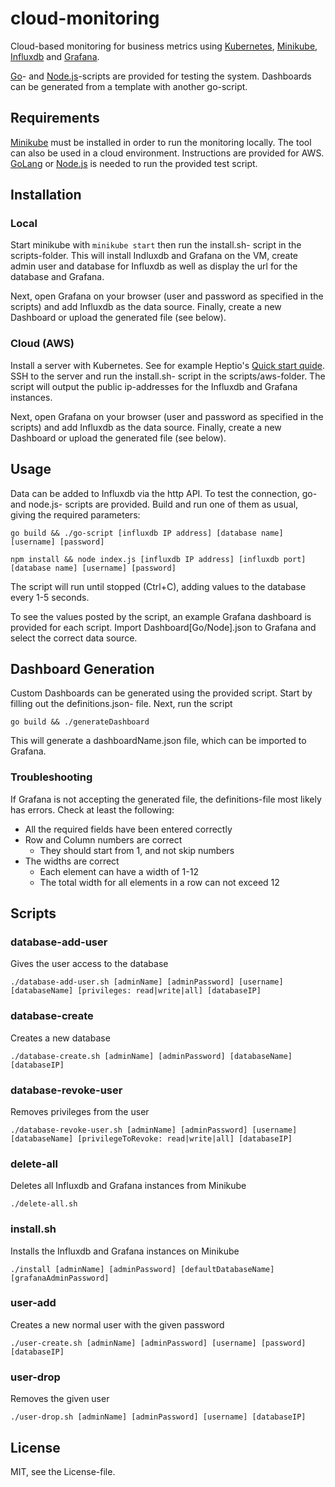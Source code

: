 cloud-monitoring
================

Cloud-based monitoring for business metrics using [Kubernetes](http://kubernetes.io/), [Minikube](https://github.com/kubernetes/minikube), [Influxdb](https://docs.influxdata.com/influxdb/v1.2/) and [Grafana](http://grafana.org/).

[Go](https://golang.org/)- and [Node.js](https://nodejs.org)-scripts are provided for testing the system. Dashboards can be generated from a template with another go-script.

Requirements
-----
[Minikube](https://github.com/kubernetes/minikube) must be installed in order to run the monitoring locally. The tool can also be used in a cloud environment. Instructions are provided for AWS.
[GoLang](https://golang.org/) or [Node.js](https://nodejs.org) is needed to run the provided test script.

Installation
-----

### Local
Start minikube with `minikube start` then run the install.sh- script in the scripts-folder. This will install Indluxdb and Grafana on the VM, create admin user and database for Influxdb as well as display the url for the database and Grafana.

Next, open Grafana on your browser (user and password as specified in the scripts) and add Influxdb as the data source. Finally, create a new Dashboard or upload the generated file (see below).

### Cloud (AWS)

Install a server with Kubernetes. See for example Heptio's [Quick start quide](https://aws.amazon.com/quickstart/architecture/heptio-kubernetes/).
SSH to the server and run the install.sh- script in the scripts/aws-folder. The script will output the public ip-addresses for the Influxdb and Grafana instances.

Next, open Grafana on your browser (user and password as specified in the scripts) and add Influxdb as the data source. Finally, create a new Dashboard or upload the generated file (see below).

Usage
-----
Data can be added to Influxdb via the http API. To test the connection, go- and node.js- scripts are provided. Build and run one of them as usual, giving the required parameters:
```
go build && ./go-script [influxdb IP address] [database name] [username] [password]
```
```
npm install && node index.js [influxdb IP address] [influxdb port] [database name] [username] [password]
```
The script will run until stopped (Ctrl+C), adding values to the database every 1-5 seconds.

To see the values posted by the script, an example Grafana dashboard is provided for each script. Import Dashboard[Go/Node].json to Grafana and select the correct data source.

Dashboard Generation
-----
Custom Dashboards can be generated using the provided script. Start by filling out the definitions.json- file. Next, run the script
```
go build && ./generateDashboard
```
This will generate a dashboardName.json file, which can be imported to Grafana.

### Troubleshooting
If Grafana is not accepting the generated file, the definitions-file most likely has errors.
Check at least the following:
- All the required fields have been entered correctly
- Row and Column numbers are correct
  * They should start from 1, and not skip numbers
- The widths are correct
  * Each element can have a width of 1-12
  * The total width for all elements in a row can not exceed 12

Scripts
-----
### database-add-user
Gives the user access to the database
```
./database-add-user.sh [adminName] [adminPassword] [username] [databaseName] [privileges: read|write|all] [databaseIP]
```

### database-create
Creates a new database
```
./database-create.sh [adminName] [adminPassword] [databaseName] [databaseIP]
```

### database-revoke-user
Removes privileges from the user
```
./database-revoke-user.sh [adminName] [adminPassword] [username] [databaseName] [privilegeToRevoke: read|write|all] [databaseIP]
```

### delete-all
Deletes all Influxdb and Grafana instances from Minikube
```
./delete-all.sh
```

### install.sh
Installs the Influxdb and Grafana instances on Minikube
```
./install [adminName] [adminPassword] [defaultDatabaseName] [grafanaAdminPassword]
```

### user-add
Creates a new normal user with the given password
```
./user-create.sh [adminName] [adminPassword] [username] [password] [databaseIP]
```

### user-drop
Removes the given user
```
./user-drop.sh [adminName] [adminPassword] [username] [databaseIP]
```

License
-----
MIT, see the License-file.
